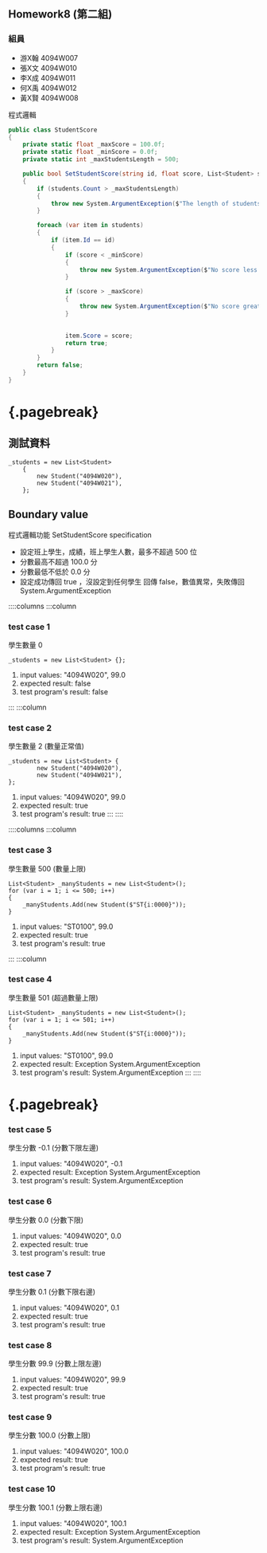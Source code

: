 <link href="https://fonts.googleapis.com/css2?family=Fira+Code&display=swap" rel="stylesheet">
<link href="../static/main.css" rel="stylesheet" />

## Homework8 (第二組)

### 組員

* 游X翰 4094W007
* 張X文 4094W010
* 李X成 4094W011
* 何X禹 4094W012
* 黃X賢 4094W008

程式邏輯

```{.cs .numberLines}
public class StudentScore
{
    private static float _maxScore = 100.0f;
    private static float _minScore = 0.0f;
    private static int _maxStudentsLength = 500;

    public bool SetStudentScore(string id, float score, List<Student> students)
    {
        if (students.Count > _maxStudentsLength)
        {
            throw new System.ArgumentException($"The length of students not greater than {_maxStudentsLength}");
        }

        foreach (var item in students)
        {
            if (item.Id == id)
            {
                if (score < _minScore)
                {
                    throw new System.ArgumentException($"No score less than {_minScore}");
                }

                if (score > _maxScore)
                {
                    throw new System.ArgumentException($"No score greater than {_maxScore}");
                }

                
                item.Score = score;
                return true;
            }
        }
        return false;
    }
}
```

# {.pagebreak}

## 測試資料

```{.cs}
_students = new List<Student>
    {
        new Student("4094W020"),
        new Student("4094W021"),
    };
```

## Boundary value


程式邏輯功能 SetStudentScore  specification

* 設定班上學生，成績，班上學生人數，最多不超過 500 位
* 分數最高不超過 100.0 分
* 分數最低不低於 0.0 分 
* 設定成功傳回 true ，沒設定到任何學生 回傳 false，數值異常，失敗傳回 System.ArgumentException

::::columns
:::column
### test case 1

學生數量 0
```{.cs}
_students = new List<Student> {};
```
1. input values: "4094W020", 99.0
2. expected result: false
3. test program's result: false

:::
:::column

### test case 2

學生數量 2 (數量正常值)

```{.cs}
_students = new List<Student> {
        new Student("4094W020"),
        new Student("4094W021"),
};
```

1. input values: "4094W020", 99.0
2. expected result: true
3. test program's result: true
:::
::::

::::columns
:::column
### test case 3
學生數量 500 (數量上限) 

```{.cs}
List<Student> _manyStudents = new List<Student>();
for (var i = 1; i <= 500; i++)
{
    _manyStudents.Add(new Student($"ST{i:0000}"));
}
```

1. input values: "ST0100", 99.0
2. expected result: true
3. test program's result: true

:::
:::column

### test case 4

學生數量 501 (超過數量上限) 

```{.cs}
List<Student> _manyStudents = new List<Student>();
for (var i = 1; i <= 501; i++)
{
    _manyStudents.Add(new Student($"ST{i:0000}"));
}
```

1. input values: "ST0100", 99.0
2. expected result: Exception System.ArgumentException
3. test program's result: System.ArgumentException
:::
::::

# {.pagebreak}

### test case 5

學生分數 -0.1 (分數下限左邊) 

1. input values: "4094W020", -0.1
2. expected result: Exception System.ArgumentException
3. test program's result: System.ArgumentException

### test case 6

學生分數 0.0 (分數下限) 

1. input values: "4094W020", 0.0
2. expected result: true
3. test program's result: true

### test case 7

學生分數 0.1 (分數下限右邊) 

1. input values: "4094W020", 0.1
2. expected result: true
3. test program's result: true

### test case 8

學生分數 99.9 (分數上限左邊) 

1. input values: "4094W020", 99.9
2. expected result: true
3. test program's result: true

### test case 9

學生分數 100.0 (分數上限) 

1. input values: "4094W020", 100.0
2. expected result: true
3. test program's result: true

### test case 10 

學生分數 100.1 (分數上限右邊) 

1. input values: "4094W020", 100.1
2. expected result: Exception System.ArgumentException
3. test program's result: System.ArgumentException
